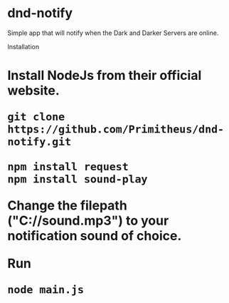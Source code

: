 # dnd-notify
Simple app that will notify when the Dark and Darker Servers are online. 

</h1>Installation<h1>

Install NodeJs from their official website.

```
git clone https://github.com/Primitheus/dnd-notify.git
```

```
npm install request
npm install sound-play
```

Change the filepath ("C://sound.mp3") to your notification sound of choice.

Run

```
node main.js
```


